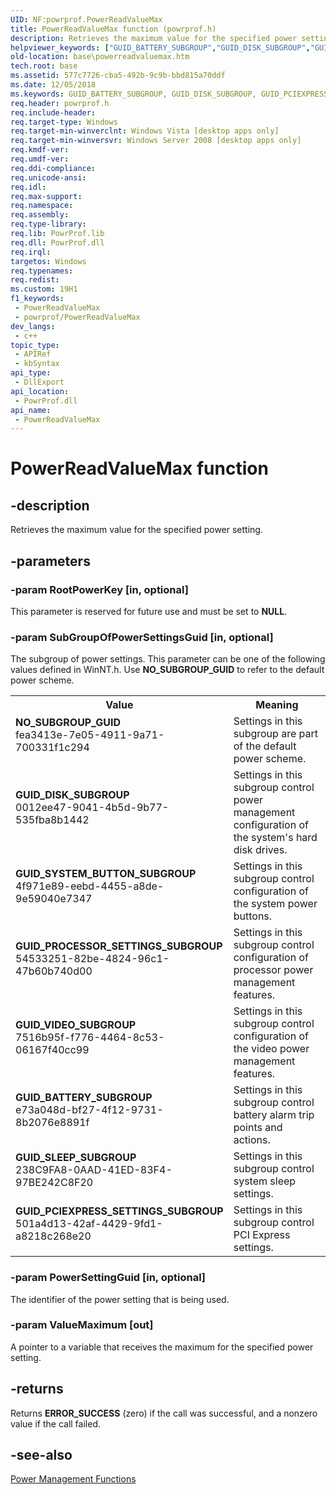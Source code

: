 ```yaml
---
UID: NF:powrprof.PowerReadValueMax
title: PowerReadValueMax function (powrprof.h)
description: Retrieves the maximum value for the specified power setting.
helpviewer_keywords: ["GUID_BATTERY_SUBGROUP","GUID_DISK_SUBGROUP","GUID_PCIEXPRESS_SETTINGS_SUBGROUP","GUID_PROCESSOR_SETTINGS_SUBGROUP","GUID_SLEEP_SUBGROUP","GUID_SYSTEM_BUTTON_SUBGROUP","GUID_VIDEO_SUBGROUP","NO_SUBGROUP_GUID","PowerReadValueMax","PowerReadValueMax function","base.powerreadvaluemax","powrprof/PowerReadValueMax"]
old-location: base\powerreadvaluemax.htm
tech.root: base
ms.assetid: 577c7726-cba5-492b-9c9b-bbd815a70ddf
ms.date: 12/05/2018
ms.keywords: GUID_BATTERY_SUBGROUP, GUID_DISK_SUBGROUP, GUID_PCIEXPRESS_SETTINGS_SUBGROUP, GUID_PROCESSOR_SETTINGS_SUBGROUP, GUID_SLEEP_SUBGROUP, GUID_SYSTEM_BUTTON_SUBGROUP, GUID_VIDEO_SUBGROUP, NO_SUBGROUP_GUID, PowerReadValueMax, PowerReadValueMax function, base.powerreadvaluemax, powrprof/PowerReadValueMax
req.header: powrprof.h
req.include-header: 
req.target-type: Windows
req.target-min-winverclnt: Windows Vista [desktop apps only]
req.target-min-winversvr: Windows Server 2008 [desktop apps only]
req.kmdf-ver: 
req.umdf-ver: 
req.ddi-compliance: 
req.unicode-ansi: 
req.idl: 
req.max-support: 
req.namespace: 
req.assembly: 
req.type-library: 
req.lib: PowrProf.lib
req.dll: PowrProf.dll
req.irql: 
targetos: Windows
req.typenames: 
req.redist: 
ms.custom: 19H1
f1_keywords:
 - PowerReadValueMax
 - powrprof/PowerReadValueMax
dev_langs:
 - c++
topic_type:
 - APIRef
 - kbSyntax
api_type:
 - DllExport
api_location:
 - PowrProf.dll
api_name:
 - PowerReadValueMax
---
```


# PowerReadValueMax function


## -description

Retrieves the maximum value for the specified power setting.

## -parameters

### -param RootPowerKey [in, optional]

This parameter is reserved for future use and must be set to <b>NULL</b>.

### -param SubGroupOfPowerSettingsGuid [in, optional]

The subgroup of power settings. This parameter can be one of the following values defined in WinNT.h. Use <b>NO_SUBGROUP_GUID</b> to refer to the 
      default power scheme.

<table>
<tr>
<th>Value</th>
<th>Meaning</th>
</tr>
<tr>
<td width="40%"><a id="NO_SUBGROUP_GUID"></a><a id="no_subgroup_guid"></a><dl>
<dt><b>NO_SUBGROUP_GUID</b></dt>
<dt>fea3413e-7e05-4911-9a71-700331f1c294</dt>
</dl>
</td>
<td width="60%">
Settings in this subgroup are part of the default power scheme.

</td>
</tr>
<tr>
<td width="40%"><a id="GUID_DISK_SUBGROUP"></a><a id="guid_disk_subgroup"></a><dl>
<dt><b>GUID_DISK_SUBGROUP</b></dt>
<dt>0012ee47-9041-4b5d-9b77-535fba8b1442</dt>
</dl>
</td>
<td width="60%">
Settings in this subgroup control power management configuration of the system's hard disk drives.

</td>
</tr>
<tr>
<td width="40%"><a id="GUID_SYSTEM_BUTTON_SUBGROUP"></a><a id="guid_system_button_subgroup"></a><dl>
<dt><b>GUID_SYSTEM_BUTTON_SUBGROUP</b></dt>
<dt>4f971e89-eebd-4455-a8de-9e59040e7347</dt>
</dl>
</td>
<td width="60%">
Settings in this subgroup control configuration of the system power buttons.

</td>
</tr>
<tr>
<td width="40%"><a id="GUID_PROCESSOR_SETTINGS_SUBGROUP"></a><a id="guid_processor_settings_subgroup"></a><dl>
<dt><b>GUID_PROCESSOR_SETTINGS_SUBGROUP</b></dt>
<dt>54533251-82be-4824-96c1-47b60b740d00</dt>
</dl>
</td>
<td width="60%">
Settings in this subgroup control configuration of processor power management features.

</td>
</tr>
<tr>
<td width="40%"><a id="GUID_VIDEO_SUBGROUP"></a><a id="guid_video_subgroup"></a><dl>
<dt><b>GUID_VIDEO_SUBGROUP</b></dt>
<dt>7516b95f-f776-4464-8c53-06167f40cc99</dt>
</dl>
</td>
<td width="60%">
Settings in this subgroup control configuration of the video power management features.

</td>
</tr>
<tr>
<td width="40%"><a id="GUID_BATTERY_SUBGROUP"></a><a id="guid_battery_subgroup"></a><dl>
<dt><b>GUID_BATTERY_SUBGROUP</b></dt>
<dt>e73a048d-bf27-4f12-9731-8b2076e8891f</dt>
</dl>
</td>
<td width="60%">
Settings in this subgroup control battery alarm trip points and actions.

</td>
</tr>
<tr>
<td width="40%"><a id="GUID_SLEEP_SUBGROUP"></a><a id="guid_sleep_subgroup"></a><dl>
<dt><b>GUID_SLEEP_SUBGROUP</b></dt>
<dt>238C9FA8-0AAD-41ED-83F4-97BE242C8F20</dt>
</dl>
</td>
<td width="60%">
Settings in this subgroup control system sleep settings.

</td>
</tr>
<tr>
<td width="40%"><a id="GUID_PCIEXPRESS_SETTINGS_SUBGROUP"></a><a id="guid_pciexpress_settings_subgroup"></a><dl>
<dt><b>GUID_PCIEXPRESS_SETTINGS_SUBGROUP</b></dt>
<dt>501a4d13-42af-4429-9fd1-a8218c268e20</dt>
</dl>
</td>
<td width="60%">
Settings in this subgroup control PCI Express settings.

</td>
</tr>
</table>

### -param PowerSettingGuid [in, optional]

The identifier of the power setting that is being used.

### -param ValueMaximum [out]

A pointer to a variable that receives the maximum for the specified power 
      setting.

## -returns

Returns <b>ERROR_SUCCESS</b> (zero) if the call was successful, and a nonzero value if 
     the call failed.

## -see-also

<a href="https://docs.microsoft.com/windows/desktop/Power/power-management-functions">Power Management Functions</a>

